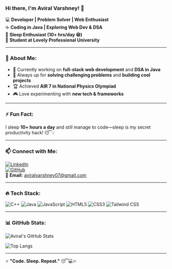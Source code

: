 ### Hi there, I'm Aviral Varshney! 👋

💻 **Developer | Problem Solver | Web Enthusiast**  
☕ **Coding in Java | Exploring Web Dev & DSA**  
🛌 **Sleep Enthusiast (10+ hrs/day 😆)**  
🏫 **Student at Lovely Professional University**

---

### 🚀 About Me:
- 🔭 Currently working on **full-stack web development** and **DSA in Java**
- 🎯 Always up for **solving challenging problems** and **building cool projects**
- 🏆 Achieved **AIR 7 in National Physics Olympiad**
- 🎮 Love experimenting with **new tech & frameworks**

---

### ⚡ Fun Fact:
I sleep **10+ hours a day** and still manage to code—sleep is my secret productivity hack! 😴💡

---

### 📫 Connect with Me:
[![LinkedIn](https://img.shields.io/badge/LinkedIn-0A66C2?style=for-the-badge&logo=linkedin&logoColor=white)](https://www.linkedin.com/in/avi7)  
[![GitHub](https://img.shields.io/badge/GitHub-181717?style=for-the-badge&logo=github&logoColor=white)](https://github.com/avi-var07)  
📧 **Email:** aviralvarshney07@gmail.com  

---

### 🔥 Tech Stack:
![C++](https://img.shields.io/badge/C++-00599C?style=for-the-badge&logo=c%2B%2B&logoColor=white)
![Java](https://img.shields.io/badge/Java-ED8B00?style=for-the-badge&logo=java&logoColor=white)
![JavaScript](https://img.shields.io/badge/JavaScript-F7DF1E?style=for-the-badge&logo=javascript&logoColor=black)
![HTML5](https://img.shields.io/badge/HTML5-E34F26?style=for-the-badge&logo=html5&logoColor=white)
![CSS3](https://img.shields.io/badge/CSS3-1572B6?style=for-the-badge&logo=css3&logoColor=white)
![Tailwind CSS](https://img.shields.io/badge/Tailwind_CSS-38B2AC?style=for-the-badge&logo=tailwind-css&logoColor=white)

---

### 📊 GitHub Stats:
![Aviral's GitHub Stats](https://github-readme-stats.vercel.app/api?username=avi-var07&show_icons=true&theme=radical)

![Top Langs](https://github-readme-stats.vercel.app/api/top-langs/?username=avi-var07&layout=compact&theme=radical)

---

⭐ **"Code. Sleep. Repeat."** 😴💻🔥

